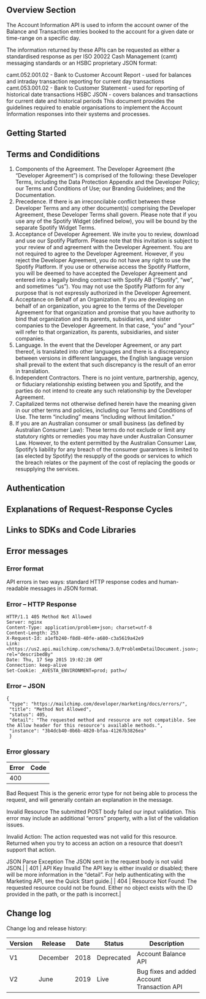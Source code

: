 ## Overview Section

The Account Information API is used to inform the account owner of the Balance and Transaction entries booked to the account for a given date or time-range on a specific day.

The information returned by these APIs can be requested as either a standardised response as per ISO 20022 Cash Management (camt) messaging standards or an HSBC proprietary JSON format:

camt.052.001.02 - Bank to Customer Account Report - used for balances and intraday transaction reporting for current day transactions
camt.053.001.02 - Bank to Customer Statement - used for reporting of historical date transactions
HSBC JSON - covers balances and transactions for current date and historical periods
This document provides the guidelines required to enable organisations to implement the Account Information responses into their systems and processes.


## Getting Started


## Terms and Condiditions


1. Components of the Agreement. The Developer Agreement (the “Developer Agreement”) is comprised of the following:
these Developer Terms, including the Data Protection Appendix and the Developer Policy;
our Terms and Conditions of Use;
our Branding Guidelines; and
the Documentation.
2. Precedence. If there is an irreconcilable conflict between these Developer Terms and any other document(s) comprising the Developer Agreement, these Developer Terms shall govern. Please note that if you use any of the Spotify Widget (defined below), you will be bound by the separate Spotify Widget Terms.
3. Acceptance of Developer Agreement. We invite you to review, download and use our Spotify Platform. Please note that this invitation is subject to your review of and agreement with the Developer Agreement. You are not required to agree to the Developer Agreement. However, if you reject the Developer Agreement, you do not have any right to use the Spotify Platform. If you use or otherwise access the Spotify Platform, you will be deemed to have accepted the Developer Agreement and entered into a legally binding contract with Spotify AB (“Spotify”, “we”, and sometimes “us”). You may not use the Spotify Platform for any purpose that is not expressly authorized in the Developer Agreement.
4. Acceptance on Behalf of an Organization. If you are developing on behalf of an organization, you agree to the terms of the Developer Agreement for that organization and promise that you have authority to bind that organization and its parents, subsidiaries, and sister companies to the Developer Agreement. In that case, “you” and “your” will refer to that organization, its parents, subsidiaries, and sister companies.
5. Language. In the event that the Developer Agreement, or any part thereof, is translated into other languages and there is a discrepancy between versions in different languages, the English language version shall prevail to the extent that such discrepancy is the result of an error in translation.
6. Independent Contractors. There is no joint venture, partnership, agency, or fiduciary relationship existing between you and Spotify, and the parties do not intend to create any such relationship by the Developer Agreement.
7. Capitalized terms not otherwise defined herein have the meaning given in our other terms and policies, including our Terms and Conditions of Use. The term “including” means “including without limitation.”
8. If you are an Australian consumer or small business (as defined by Australian Consumer Law): These terms do not exclude or limit any statutory rights or remedies you may have under Australian Consumer Law. However, to the extent permitted by the Australian Consumer Law, Spotify’s liability for any breach of the consumer guarantees is limited to (as elected by Spotify) the resupply of the goods or services to which the breach relates or the payment of the cost of replacing the goods or resupplying the services.


## Authentication



## Explanations of Request-Response Cycles


## Links to SDKs and Code Libraries


## Error messages
   ### Error format
   API errors in two ways: standard HTTP response codes and human-readable messages in JSON format.
   
   ### Error – HTTP Response
   ```
   HTTP/1.1 405 Method Not Allowed
   Server: nginx
   Content-Type: application/problem+json; charset=utf-8
   Content-Length: 253
   X-Request-Id: a1efb240-f8d8-40fe-a680-c3a5619a42e9
   Link: <https://us2.api.mailchimp.com/schema/3.0/ProblemDetailDocument.json>; rel="describedBy"
   Date: Thu, 17 Sep 2015 19:02:28 GMT
   Connection: keep-alive
   Set-Cookie: _AVESTA_ENVIRONMENT=prod; path=/
   ```
   
   ### Error – JSON
   ```
   {
    "type": "https://mailchimp.com/developer/marketing/docs/errors/",
    "title": "Method Not Allowed",
    "status": 405,
    "detail": "The requested method and resource are not compatible. See the Allow header for this resource's available methods.",
    "instance": "3b4dcb40-0b6b-4820-bfaa-41267b3826ea"
    }
   ```
   ### Error glossary
   | Error | Code |
   | ----- | ---- |
   | 400 | | There are several different error titles returned for 400 errors, which will return an explanation in the “detail” field. Some of the most notable include: 

Bad Request 
This is the generic error type for not being able to process the request, and will generally contain an explanation in the message.

Invalid Resource
The submitted POST body failed our input validation. This error may include an additional “errors” property, with a list of the validation issues.

Invalid Action: The action requested was not valid for this resource.
Returned when you try to access an action on a resource that doesn’t support that action.

JSON Parse Exception
The JSON sent in the request body is not valid JSON.|
| 401 | API Key Invalid
The API key is either invalid or disabled; there will be more information in the “detail”. For help authenticating with the Marketing API, see the Quick Start guide.|
| 404 | Resource Not Found: The requested resource could not be found.
Either no object exists with the ID provided in the path, or the path is incorrect.|
   




## Change log
Change log and release history:

| Version | Release | Date  | Status | Description |
| ------- | --- | ---- |------------- | ----------- |
| V1 | December | 2018 |Deprecated | Account Balance API|
| V2 | June | 2019 | Live | Bug fixes and added Account Transaction API |
